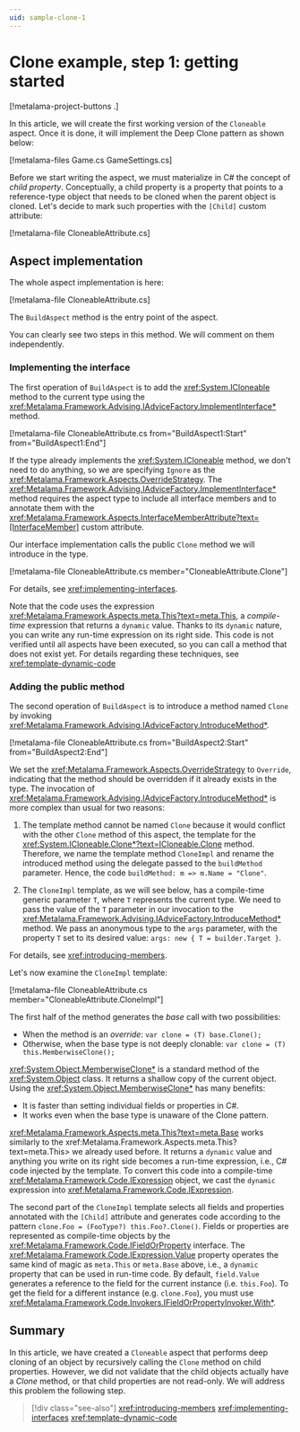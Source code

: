 ```yaml
---
uid: sample-clone-1
---
```


# Clone example, step 1: getting started

[!metalama-project-buttons .]

In this article, we will create the first working version of the `Cloneable` aspect. Once it is done, it will implement the Deep Clone pattern as shown below:

[!metalama-files Game.cs GameSettings.cs]

Before we start writing the aspect, we must materialize in C# the concept of _child property_. Conceptually, a child property is a property that points to a reference-type object that needs to be cloned when the parent object is cloned. Let's decide to mark such properties with the `[Child]` custom attribute:

[!metalama-file CloneableAttribute.cs]

## Aspect implementation

The whole aspect implementation is here:

[!metalama-file CloneableAttribute.cs]

The `BuildAspect` method is the entry point of the aspect. 

You can clearly see two steps in this method. We will comment on them independently.

### Implementing the interface

The first operation of `BuildAspect` is to add the <xref:System.ICloneable> method to the current type using the <xref:Metalama.Framework.Advising.IAdviceFactory.ImplementInterface*> method.

[!metalama-file CloneableAttribute.cs from="BuildAspect1:Start" from="BuildAspect1:End"]

 If the type already implements the <xref:System.ICloneable> method, we don't need to do anything, so we are specifying `Ignore` as the <xref:Metalama.Framework.Aspects.OverrideStrategy>. The <xref:Metalama.Framework.Advising.IAdviceFactory.ImplementInterface*> method requires the aspect type to include all interface members and to annotate them with the <xref:Metalama.Framework.Aspects.InterfaceMemberAttribute?text=[InterfaceMember]> custom attribute.

Our interface implementation calls the public `Clone` method we will introduce in the type.

[!metalama-file CloneableAttribute.cs member="CloneableAttribute.Clone"]

For details, see <xref:implementing-interfaces>.

Note that the code uses the expression <xref:Metalama.Framework.Aspects.meta.This?text=meta.This>, a _compile-time_ expression that returns a `dynamic` value. Thanks to its `dynamic` nature, you can write any run-time expression on its right side. This code is not verified until all aspects have been executed, so you can call a method that does not exist yet.  For details regarding these techniques, see <xref:template-dynamic-code>

### Adding the public method

The second operation of `BuildAspect` is to introduce a method named `Clone` by invoking <xref:Metalama.Framework.Advising.IAdviceFactory.IntroduceMethod*>. 

[!metalama-file CloneableAttribute.cs from="BuildAspect2:Start" from="BuildAspect2:End"]

We set the <xref:Metalama.Framework.Aspects.OverrideStrategy> to `Override`, indicating that the method should be overridden if it already exists in the type. The invocation of <xref:Metalama.Framework.Advising.IAdviceFactory.IntroduceMethod*> is more complex than usual for two reasons:

1. The template method cannot be named `Clone` because it would conflict with the other `Clone` method of this aspect, the template for the <xref:System.ICloneable.Clone*?text=ICloneable.Clone> method. Therefore, we name the template method `CloneImpl` and rename the introduced method using the delegate passed to the `buildMethod` parameter. Hence, the code `buildMethod: m => m.Name = "Clone"`.

2. The `CloneImpl` template, as we will see below, has a compile-time generic parameter `T`, where `T` represents the current type. We need to pass the value of the `T` parameter in our invocation to the <xref:Metalama.Framework.Advising.IAdviceFactory.IntroduceMethod*> method. We pass an anonymous type to the `args` parameter, with the property `T` set to its desired value:  `args: new { T = builder.Target }`.

For details, see <xref:introducing-members>.

Let's now examine the `CloneImpl` template:

[!metalama-file CloneableAttribute.cs member="CloneableAttribute.CloneImpl"]

The first half of the method generates the _base_ call with two possibilities:

* When the method is an _override_: `var clone = (T) base.Clone();`
* Otherwise, when the base type is not deeply clonable: `var clone = (T) this.MemberwiseClone();`

<xref:System.Object.MemberwiseClone*> is a standard method of the <xref:System.Object> class. It returns a shallow copy of the current object. Using the <xref:System.Object.MemberwiseClone*> has many benefits:

* It is faster than setting individual fields or properties in C#.
* It works even when the base type is unaware of the Clone pattern.

 <xref:Metalama.Framework.Aspects.meta.This?text=meta.Base> works similarly to the xref:Metalama.Framework.Aspects.meta.This?text=meta.This> we already used before. It returns a `dynamic` value and anything you write on its right side becomes a run-time expression, i.e., C# code injected by the template. To convert this code into a compile-time <xref:Metalama.Framework.Code.IExpression> object, we cast the `dynamic` expression into <xref:Metalama.Framework.Code.IExpression>.

The second part of the `CloneImpl` template selects all fields and properties annotated with the `[Child]` attribute and generates code according to the pattern `clone.Foo = (FooType?) this.Foo?.Clone()`. Fields or properties are represented as compile-time objects by the <xref:Metalama.Framework.Code.IFieldOrProperty> interface. The <xref:Metalama.Framework.Code.IExpression.Value> property operates the same kind of magic as `meta.This` or `meta.Base` above, i.e., a `dynamic` property that can be used in run-time code. By default, `field.Value` generates a reference to the field for the current instance (i.e. `this.Foo`). To get the field for a different instance (e.g. `clone.Foo`), you must use <xref:Metalama.Framework.Code.Invokers.IFieldOrPropertyInvoker.With*>.

## Summary

In this article, we have created a `Cloneable` aspect that performs deep cloning of an object by recursively calling the `Clone` method on child properties. However, we did not validate that the child objects actually have a _Clone_ method, or that child properties are not read-only. We will address this problem the following step.

> [!div class="see-also"]
> <xref:introducing-members>
> <xref:implementing-interfaces>
> <xref:template-dynamic-code>
